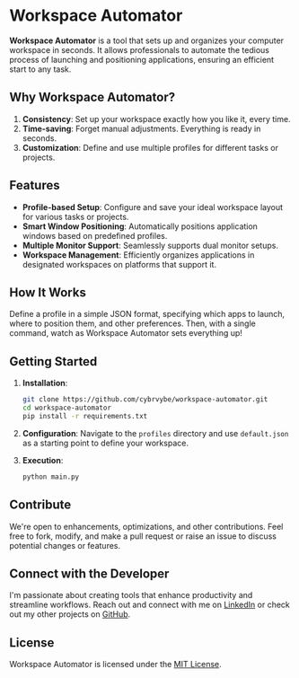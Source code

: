 # Workspace Automator

**Workspace Automator** is a tool that sets up and organizes your computer workspace in seconds. It allows professionals to automate the tedious process of launching and positioning applications, ensuring an efficient start to any task.

## **Why Workspace Automator?**

1. **Consistency**: Set up your workspace exactly how you like it, every time.
2. **Time-saving**: Forget manual adjustments. Everything is ready in seconds.
3. **Customization**: Define and use multiple profiles for different tasks or projects.

## **Features**

- **Profile-based Setup**: Configure and save your ideal workspace layout for various tasks or projects.
- **Smart Window Positioning**: Automatically positions application windows based on predefined profiles.
- **Multiple Monitor Support**: Seamlessly supports dual monitor setups.
- **Workspace Management**: Efficiently organizes applications in designated workspaces on platforms that support it.

## **How It Works**

Define a profile in a simple JSON format, specifying which apps to launch, where to position them, and other preferences. Then, with a single command, watch as Workspace Automator sets everything up!

## **Getting Started**

1. **Installation**:
   ```bash
   git clone https://github.com/cybrvybe/workspace-automator.git
   cd workspace-automator
   pip install -r requirements.txt
   ```

2. **Configuration**: Navigate to the `profiles` directory and use `default.json` as a starting point to define your workspace.

3. **Execution**:
   ```bash
   python main.py
   ```

## **Contribute**

We're open to enhancements, optimizations, and other contributions. Feel free to fork, modify, and make a pull request or raise an issue to discuss potential changes or features.

## **Connect with the Developer**

I'm passionate about creating tools that enhance productivity and streamline workflows. Reach out and connect with me on [LinkedIn](your_linkedin_profile) or check out my other projects on [GitHub](https://github.com/cybrvybe/).

## **License**

Workspace Automator is licensed under the [MIT License](LICENSE).

